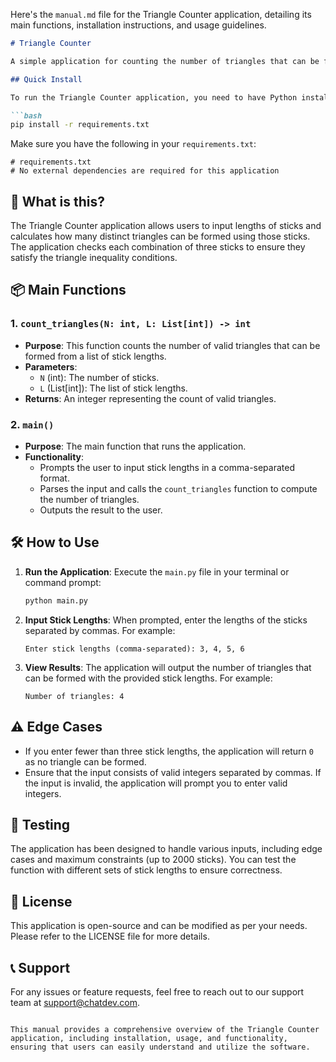 Here's the `manual.md` file for the Triangle Counter application, detailing its main functions, installation instructions, and usage guidelines.

```markdown
# Triangle Counter

A simple application for counting the number of triangles that can be formed from given stick lengths.

## Quick Install

To run the Triangle Counter application, you need to have Python installed on your machine. You can install the required dependencies using pip:

```bash
pip install -r requirements.txt
```

Make sure you have the following in your `requirements.txt`:

```
# requirements.txt
# No external dependencies are required for this application
```

## 🤔 What is this?

The Triangle Counter application allows users to input lengths of sticks and calculates how many distinct triangles can be formed using those sticks. The application checks each combination of three sticks to ensure they satisfy the triangle inequality conditions.

## 📦 Main Functions

### 1. `count_triangles(N: int, L: List[int]) -> int`

- **Purpose**: This function counts the number of valid triangles that can be formed from a list of stick lengths.
- **Parameters**:
  - `N` (int): The number of sticks.
  - `L` (List[int]): The list of stick lengths.
- **Returns**: An integer representing the count of valid triangles.

### 2. `main()`

- **Purpose**: The main function that runs the application.
- **Functionality**:
  - Prompts the user to input stick lengths in a comma-separated format.
  - Parses the input and calls the `count_triangles` function to compute the number of triangles.
  - Outputs the result to the user.

## 🛠️ How to Use

1. **Run the Application**:
   Execute the `main.py` file in your terminal or command prompt:

   ```bash
   python main.py
   ```

2. **Input Stick Lengths**:
   When prompted, enter the lengths of the sticks separated by commas. For example:

   ```
   Enter stick lengths (comma-separated): 3, 4, 5, 6
   ```

3. **View Results**:
   The application will output the number of triangles that can be formed with the provided stick lengths. For example:

   ```
   Number of triangles: 4
   ```

## ⚠️ Edge Cases

- If you enter fewer than three stick lengths, the application will return `0` as no triangle can be formed.
- Ensure that the input consists of valid integers separated by commas. If the input is invalid, the application will prompt you to enter valid integers.

## 🧪 Testing

The application has been designed to handle various inputs, including edge cases and maximum constraints (up to 2000 sticks). You can test the function with different sets of stick lengths to ensure correctness.

## 📄 License

This application is open-source and can be modified as per your needs. Please refer to the LICENSE file for more details.

## 📞 Support

For any issues or feature requests, feel free to reach out to our support team at support@chatdev.com.

```

This manual provides a comprehensive overview of the Triangle Counter application, including installation, usage, and functionality, ensuring that users can easily understand and utilize the software.